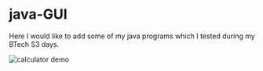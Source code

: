 # java-GUI

Here I would like to add some of my java programs which I tested during my BTech S3 days.


![calculator demo](https://user-images.githubusercontent.com/67384633/157438142-2577c2dd-714e-4a67-8d94-fa4445d919d6.png)
